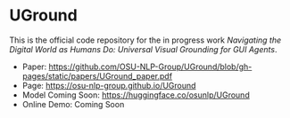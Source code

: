 # UGround
This is the official code repository for the in progress work *Navigating the Digital World as Humans Do: Universal Visual Grounding for GUI Agents*.

- Paper: https://github.com/OSU-NLP-Group/UGround/blob/gh-pages/static/papers/UGround_paper.pdf
- Page: https://osu-nlp-group.github.io/UGround
- Model Coming Soon: https://huggingface.co/osunlp/UGround
- Online Demo: Coming Soon
